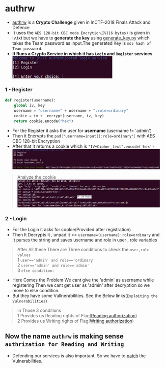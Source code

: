 # authrw
* [authrw](https://github.com/D1r3Wolf/InCTF-2018-Finals/tree/master/authrw-Crypto%20Challenge/authrw) is a **Crypto Challenge** given in InCTF-2018 Finals Attack and Defence
* It uses the `AES 128-bit CBC mode Encrytion`.`IV(16 bytes)` is given in iv.txt but we have to **generate the key** using [generate_key.py](https://github.com/D1r3Wolf/InCTF-2018-Finals/blob/master/authrw-Crypto%20Challenge/authrw/generate_key.py) which takes the Team password as input.The generated Key is `md5 hash of Team password`.
* **It Runs a Crypto Service in which it has `Login` and `Register` services**
![Login,Register](https://raw.githubusercontent.com/Ajay-Aj-00/Test/master/Images/1.png "Service")
### 1 - Register
```py
def register(username):
    global iv, key
    username = "username=" + username + ":role=ordinary"
    cookie = iv + _encrypt(username, iv, key)
    return cookie.encode("hex")
```
* For the Register it asks the user for **username** (username != 'admin')
* Then it Encrypts the `pad("username=input():role=ordinary")` with AES CBC 128-bit Encryption
* After that It returns a cookie which is `"IV+Cipher_text".encode('hex')`
![Register](https://raw.githubusercontent.com/Ajay-Aj-00/Test/master/Images/R.png "Register")
> Analyze the cookie
 ![Register](https://raw.githubusercontent.com/Ajay-Aj-00/Test/master/Images/S.png "Register")
### 2 - Login
* For the Login it asks for cookie(Provided after registration)
* Then It Decrypts it , unpad it >> `username=(username):role=ordinary` and It parses the string and saves username and role in user , role variables
> After All these There are Three conditions to check the `user,role values`<br>
> 1 `user=='admin' and role=='ordinary'`<br>
> 2 `user=='admin' and role=='admin'`<br>
> 3 `else condition:`<br>
* Here Comes the Problem We cant give the 'admin' as username while registering Then we cant get user as 'admin' after decryption so we move to else condition.
* But they have some Vullnerabilities. See the Below links(`Exploiting the Vulnerabilities`)
> In Those 3 conditions<br>
> 1 Provides us Reading rights of Flag([Reading authorization](https://github.com/D1r3Wolf/InCTF-2018-Finals/tree/master/authrw-Crypto%20Challenge/authR_Exploit))<br>
> 2 Provides us Writing rights of Flag([Writing authorization](https://github.com/D1r3Wolf/InCTF-2018-Finals/tree/master/authrw-Crypto%20Challenge/authW_Exploit))<br>
## Now the name `authrw` is making sense `authrization for Reading and Writing`<br>
* Defending our services is also important. So we have to [patch](https://github.com/D1r3Wolf/InCTF-2018-Finals/tree/master/authrw-Crypto%20Challenge/patch) the Vulnerabilities.
